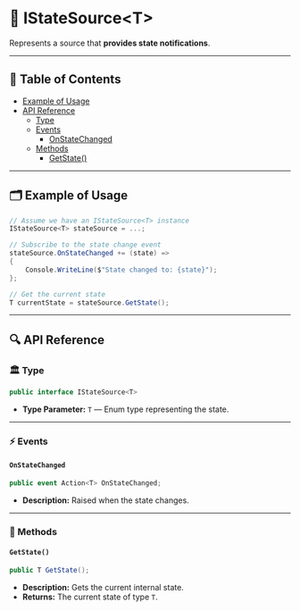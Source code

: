 # 🧩 IStateSource&lt;T&gt;

Represents a source that <b>provides state notifications</b>.

---

## 📑 Table of Contents

- [Example of Usage](#-example-of-usage)
- [API Reference](#-api-reference)
    - [Type](#-type)
    - [Events](#-events)
        - [OnStateChanged](#onstatechanged)
    - [Methods](#-methods)
        - [GetState()](#getstate)
---

## 🗂 Example of Usage

```csharp
// Assume we have an IStateSource<T> instance
IStateSource<T> stateSource = ...;

// Subscribe to the state change event
stateSource.OnStateChanged += (state) =>
{
    Console.WriteLine($"State changed to: {state}");
};

// Get the current state
T currentState = stateSource.GetState();
```

---

## 🔍 API Reference

### 🏛️ Type <div id="-type"></div>

```csharp
public interface IStateSource<T>
```

- **Type Parameter:** `T` — Enum type representing the state.

--- 

### ⚡ Events

#### `OnStateChanged`

```csharp
public event Action<T> OnStateChanged;  
```

- **Description:** Raised when the state changes.

---

### 🏹 Methods

#### `GetState()`

```csharp
public T GetState();  
```

- **Description:** Gets the current internal state.
- **Returns:** The current state of type `T`.